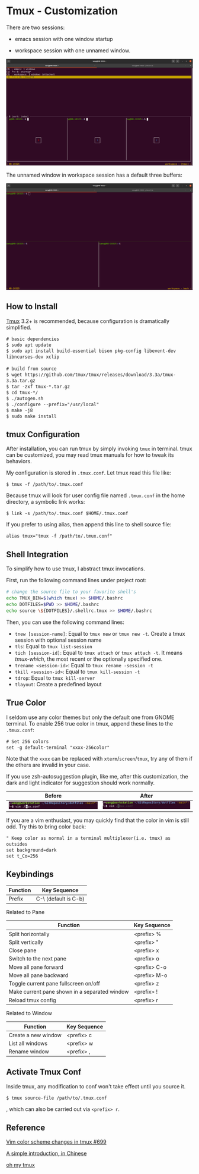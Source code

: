# Tmux - Customization

There are two sessions:

- emacs session with one window startup

- workspace session with one unnamed window.

![workspaces](./imgs/workspaces.png)

The unnamed window in workspace session has a default three buffers:

![workspace layout](./imgs/workspace_layout.png)



## How to Install

[Tmux](https://github.com/tmux/tmux) 3.2+ is recommended, because configuration is dramatically simplified.

```shell
# basic dependencies
$ sudo apt update
$ sudo apt install build-essential bison pkg-config libevent-dev libncurses-dev xclip

# build from source
$ wget https://github.com/tmux/tmux/releases/download/3.3a/tmux-3.3a.tar.gz
$ tar -zxf tmux-*.tar.gz
$ cd tmux-*/
$ ./autogen.sh
$ ./configure --prefix="/usr/local"
$ make -j8
$ sudo make install
```



## tmux Configuration

After installation, you can run tmux by simply invoking `tmux` in terminal. tmux can be customized, you may read tmux manuals for how to tweak its behaviors. 

My configuration is stored in `.tmux.conf`. Let tmux read this file like:

```shell
$ tmux -f /path/to/.tmux.conf
```

Because tmux will look for user config file named `.tmux.conf` in the home directory, a symbolic link works:

```shell
$ link -s /path/to/.tmux.conf $HOME/.tmux.conf
```

If you prefer to using alias, then append this line to shell source file:

```shell
alias tmux="tmux -f /path/to/.tmux.conf"
```



## Shell Integration

To simplify how to use tmux, I abstract tmux invocations.

First, run the following command lines under project root:

```bash
# change the source file to your favorite shell's
echo TMUX_BIN=$(which tmux) >> $HOME/.bashrc
echo DOTFILES=$PWD >> $HOME/.bashrc
echo source \${DOTFILES}/.shellrc.tmux >> $HOME/.bashrc
```

Then, you can use the following command lines:

- `tnew [session-name]`: Equal to `tmux new` or `tmux new -t`. Create a tmux session with optional session name
- `tls`: Equal to `tmux list-session`
- `tich [session-id]`: Equal to `tmux attach` or `tmux attach -t`. It means *tmux-which*, the most recent or the optionally specified one.
- `trename <session-id>`: Equal to `tmux rename -session -t`
- `tkill <session-id>`: Equal to `tmux kill-session -t`
- `tdrop`: Equal to `tmux kill-server`
- `tlayout`: Create a predefined layout



## True Color

I seldom use any color themes but only the default one from GNOME terminal. To enable 256 true color in tmux, append these lines to the `.tmux.conf`:

```shell
# Set 256 colors
set -g default-terminal "xxxx-256color"
```

Note that the `xxxx` can be replaced with `xterm`/`screen`/`tmux`, try any of them if the others are invalid in your case.

If you use zsh-autosuggestion plugin, like me, after this customization, the dark and light indicator for suggestion should work normally.

| Before                                                       | After                                                        |
| ------------------------------------------------------------ | ------------------------------------------------------------ |
| <img src="./imgs/image-none-256color.png" alt="image-20210731153130817" style="zoom:35%;" /> | <img src="./imgs/image-256color.png" alt="image-20210731152739608" style="zoom:35%;" /> |

If you are a vim enthusiast, you may quickly find that the color in vim is still odd. Try this to bring color back:

```vimrc
" Keep color as normal in a terminal multiplexer(i.e. tmux) as outsides
set background=dark
set t_Co=256
```



## Keybindings

| Function | Key Sequence         |
| -------- | -------------------- |
| Prefix   | C-\ (default is C-b) |

Related to Pane

| Function                                      | Key Sequence  |
| --------------------------------------------- | ------------- |
| Split horizontally                            | \<prefix> %   |
| Split vertically                              | \<prefix> "   |
| Close pane                                    | \<prefix> x   |
| Switch to the next pane                       | \<prefix> o   |
| Move all pane forward                         | \<prefix> C-o |
| Move all pane backward                        | \<prefix> M-o |
| Toggle current pane fullscreen on/off         | \<prefix> z   |
| Make current pane shown in a separated window | \<prefix> !   |
| Reload tmux config                            | \<prefix> r   |

Related to Window

| Function            | Key Sequence |
| ------------------- | ------------ |
| Create a new window | \<prefix> c  |
| List all windows    | \<prefix> w  |
| Rename window       | \<prefix> ,  |



## Activate Tmux Conf

Inside tmux, any modification to conf won't take effect until you source it.

```shell
$ tmux source-file /path/to/.tmux.conf
```

, which can also be carried out via `<prefix> r`.



## Reference

[Vim color scheme changes in tmux #699](https://github.com/tmux/tmux/issues/699)

[A simple introduction, in Chinese](https://www.ruanyifeng.com/blog/2019/10/tmux.html)

[oh my tmux](https://github.com/gpakosz/.tmux)

